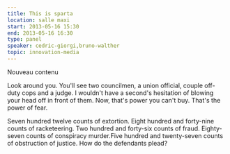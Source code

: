 ```yaml
---
title: This is sparta
location: salle maxi
start: 2013-05-16 15:30
end: 2013-05-16 16:30
type: panel
speaker: cedric-giorgi,bruno-walther
topic: innovation-media
---
```


Nouveau contenu

Look around you. You'll see two councilmen, a union official, couple off-duty
cops and a judge. I wouldn't have a second's hesitation of blowing your head
off in front of them. Now, that's power you can't buy. That's the power of
fear.

Seven hundred twelve counts of extortion. Eight hundred and forty-nine counts
of racketeering. Two hundred and forty-six counts of fraud. Eighty-seven
counts of conspiracy murder.Five hundred and twenty-seven counts of
obstruction of justice. How do the defendants plead?
